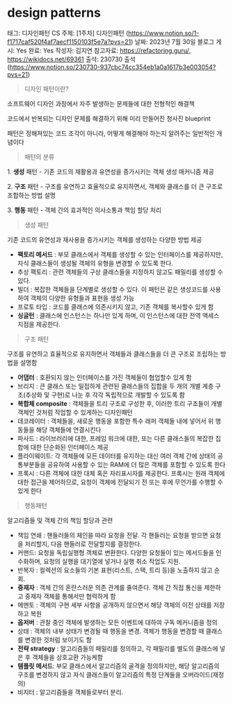 # design patterns

태그: 디자인패턴
CS 주제: [1주차] 디자인패턴 (https://www.notion.so/1-f1717caf520f4af7aecf1150103f5e7a?pvs=21)
날짜: 2023년 7월 30일
블로그 게시: Yes
완료: Yes
작성자: 김지연
참고자료: https://refactoring.guru/, https://wikidocs.net/69361
출석: 230730 출석 (https://www.notion.so/230730-937cbc74cc354eb1a0a1617b3e003054?pvs=21)

> 디자인 패턴이란?
> 

소프트웨어 디자인 과정에서 자주 발생하는 문제들에 대한 전형적인 해결책

코드에서 반복되는 디자인 문제를 해결하기 위해 미리 만들어진 청사진 blueprint

패턴은 정해져있는 코드 조각이 아니라, 어떻게 해결해야 하는지 알려주는 일반적인 개념이다

> 패턴의 분류
> 

1. **생성** 패턴 - 기존 코드의 재활용과 유연성을 증가시키는 객체 생성 매커니즘 제공

2. **구조** 패턴 - 구조를 유연하고 효율적으로 유지하면서, 객체와 클래스를 더 큰 구조로 조합하는 방법 설명

3. **행동** 패턴 - 객체 간의 효과적인 의사소통과 책임 할당 처리

> 생성 패턴
> 

기존 코드의 유연성과 재사용을 증가시키는 객체를 생성하는 다양한 방법 제공

- **팩토리 메서드** : 부모 클래스에서 객체를 생성할 수 있는 인터페이스를 제공하지만, 자식 클래스들이 생성될 객체의 유형을 변경할 수 있도록 한다.
- 추상 팩토리 : 관련 객체들의 구상 클래스들을 지정하지 않고도 패밀리를 생성할 수 있다.
- 빌더 : 복잡한 객체들을 단계별로 생성할 수 있다. 이 패턴은 같은 생성코드를 사용하여 객체의 다양한 유형들과 표현을 생성 가능
- 프로토 타입 : 코드를 클래스에 의존시키지 않고, 기존 객체를 복사할수 있게 함
- **싱글턴** : 클래스에 인스턴스는 하나만 있게 하며, 이 인스턴스에 대한 전역 액세스 지점을 제공한다.

> 구조 패턴
> 

구조를 유연하고 효율적으로 유지하면서 객체들과 클래스들을 더 큰 구조로 조립하는 방법을 설명함

- **어댑터** : 호환되지 않는 인터페이스를 가진 객체들이 협업할수 있게 함
- 브리지 : 큰 클래스 또는 밀접하게 관련된 클래스들의 집합을 두 개의 개별 계층 구조(추상화 및 구현)로 나눈 후 각각 독립적으로 개발할 수 있도록 함
- **복합체 composite** : 객체들을 트리 구조로 구성한 후, 이러한 트리 구조들이 개별 객체인 것처럼 작업할 수 있게하는 디자인패턴
- 데코레이터 : 객체들을, 새로운 행동을 포함한 특수 래퍼 객체들 내에 넣어서 위 행동들을 해당 객체들에 연결시킨다
- 파사드 : 라이브러리에 대한, 프레임 워크에 대한, 또는 다른 클래스들의 복잡한 집합에 대한 단순화된 인터페이스 제공
- 플라이웨이트: 각 객체들에 모든 데이터를 유지하는 대신 여러 객체 간에 상태의 공통부분들을 공유하여 사용할 수 있는 RAM에 더 많은 객체를 포함할 수 있도록 한다
- 프록시 : 다른 객체에 대한 대체 혹은 자리표시자를 제공한다. 프록시는 원래 객체에 대한 접근을 제어하므로, 요청이 객체에 전달되기 전 또는 후에 무언가를 수행할 수 있게 한다

> 행동패턴
> 

알고리즘들 및 객체 간의 책임 할당과 관련

- 책임 연쇄 : 핸들러들의 체인을 따라 요청을 전달. 각 핸들러는 요청을 받으면 요청을 처리할지, 다음 핸들러로 전달할지를 결정한다.
- 커맨드: 요청을 독립실행형 객체로 변환한다. 다양한 요청들이 있는 메서드들을 인수화하며, 요청의 실행을 대기열에 넣거나 실행 취소 작업도 지원.
- 반복자 : 컬렉션의 요소들의 기본 표현(리스트, 스택, 트리 등)을 노출하지 않고 순회.
- **중재자** : 객체 간의 혼란스러운 의존 관계를 줄여준다. 객체 간 직접 통신을 제한하고 중재자 객체를 통해서만 협력하게 함
- 메멘토 : 객체의 구현 세부 사항을 공개하지 않으면서 해당 객체의 이전 상태를 저장하고 복원
- **옵저버** : 관찰 중인 객체에 발생하는 모든 이벤트에 대하여 구독 메커니즘을 정의
- 상태 : 객체의 내부 상태가 변경될 때 행동을 변경. 객체가 행동을 변경할 때 클래스를 변경한 것처럼 보이기도 함
- **전략 strategy** : 알고리즘들의 패밀리를 정의하고, 각 패밀리를 별도의 클래스에 넣은 후 객체들을 상호교환 가능케함
- **템플릿 메서드**: 부모 클래스에서 알고리즘의 골격을 정의하지만, 해당 알고리즘의 구조를 변경하지 않고 자식 클래스들이 알고리즘의 특정 단계들을 오버라이드(재정의)
- 비지터 : 알고리즘들을 객체들로부터 분리.